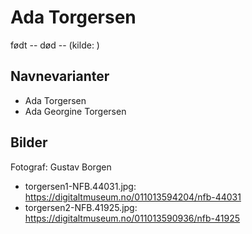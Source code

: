 # Ada Torgersen

født -- død -- (kilde: ) 

## Navnevarianter
- Ada Torgersen
- Ada Georgine Torgersen

## Bilder
Fotograf: Gustav Borgen
* torgersen1-NFB.44031.jpg: https://digitaltmuseum.no/011013594204/nfb-44031
* torgersen2-NFB.41925.jpg: https://digitaltmuseum.no/011013590936/nfb-41925
